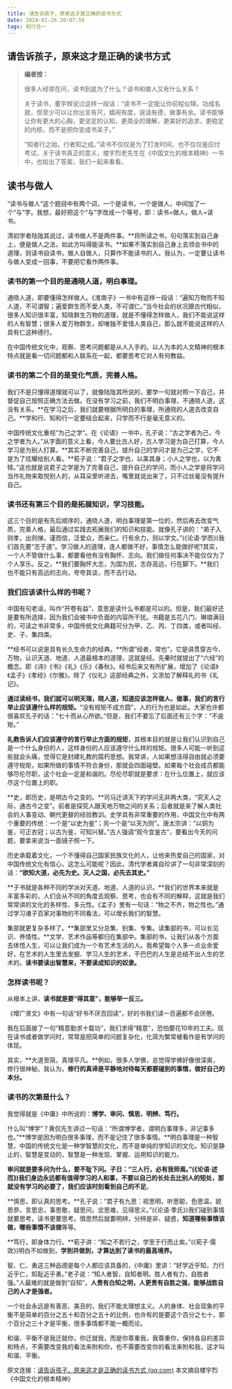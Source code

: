 ```yaml
---
title: 请告诉孩子，原来这才是正确的读书方式
date: 2024-01-26 20:07:59
tags: 知行合一
---
```


##  请告诉孩子，原来这才是正确的读书方式

> **编者按：**
>
> 很多人经常在问，读书到底为了什么？读书和做人又有什么关系？
>
> 关于读书，董宇辉说过这样一段话：“读书不一定能让你前程似锦，功成名就，但至少可以让你出言有尺，嬉闹有度，说话有德，做事有余。读书能够让你有更大的心胸，更坚定的认知，更周全的理解，更美好的追求，更稳定的内核，而不是把你变成书呆子。”
>
> “知者行之始，行者知之成。”读书不仅仅是为了打发时间，也不仅仅是应付考试，关于读书真正的意义，楼宇烈老先生在《中国文化的根本精神》一书中，也给出了答案，我们一起来看看。

## 读书与做人

“读书与做人”这个题目中有两个词，一个是读书，一个是做人，中间加了一个“与”字。我想，最好把这个“与”字改成一个等号，即：读书=做人，做人=读书。

清初学者陆陇其说过，读书做人不是两件事。**将所读之书，句句落实到自己身上，便是做人之法，如此方叫得能读书。**如果不落实到自己身上去领会书中的道理，则读书自读书，做人自做人，只算作不能读书的人。我认为，一定要让读书与做人变成一回事，不要把它看作两件事。

### **读书的第一个目的是通晓人道，明白事理。**

通晓人道，即要懂得怎样做人。《淮南子》一书中有这样一段话：“遍知万物而不知人道，不可谓智；遍爱群生而不爱人类，不可谓仁。”当今社会的状况跟古代相似，很多人知识很丰富，知晓群生万物的道理，就是不懂得怎样做人，我们不能说这样的人有智慧；很多人爱万物群生，却唯独不爱惜人类自己，那么就不能说这样的人具有仁这种德行。

在中国传统文化中，观察、思考问题都是从人入手的。以人为本的人文精神的根本特点就是看一切问题都和人联系在一起，都要思考它对人有何教益。

### **读书的第二个目的是变化气质，完善人格。**

我们不是只懂得道理就可以了，就像陆陇其所说的，要学一句就对照一下自己，并督促自己按照正确方法去做。在没有学习之前，我们不明白事理，不通晓人道，这没有关系。**在学习之后，我们就要根据所明白的事理，所通晓的人道去改变自己。**学和行、知和行一定要结合起来，只学而不行是毫无意义的。

中国传统文化重视“为己之学”。在《论语》一书中，孔子说：“古之学者为己，今之学者为人。”从字面的意义上看，今人要比古人好，古人学习是为自己打算，今人学习是为别人打算。**其实不断完善自己，提升自己的学问才是为己之学，它不是为了炫耀给别人看。**荀子说：“君子之学也，以美其身；小人之学也，以为禽犊。”这也就是说君子之学是为了完善自己，提升自己的学问，而小人之学是将学问当作礼物来取悦别人的，从耳朵里听进去，嘴里就说出来了，只不过丝毫没有提升自己。

### **读书还有第三个目的是拓展知识，学习技能**。

这三个目的是有先后顺序的，通晓人道，明白事理是第一位的，然后再去改变气质，完善人格，最后通过实践去拓展我们的知识和技能。就像孔子讲的：“弟子入则孝，出则悌，谨而信，泛爱众，而亲仁。行有余力，则以学文。”(《论语·学而》)我们首先要“志于道”。学习做人的道理，连人都做不好，事情怎么能做好呢?其实，一个人不管做什么事，都要看他有没有胸怀、志向。我们做任何事决不能仅仅为了个人享乐。反之，**我们要胸怀大志，为国为民，志存高远，行在脚下。**我们也不能只有高远的志向，夸夸其谈，而不去行动。

### **我们应该读什么样的书呢？**

中国有句老话，叫作“开卷有益”，意思是读什么书都是可以的。但是，我们最好还是要有所选择，因为我们会被书中负面的内容所干扰。书籍是五花八门、琳琅满目的，可读之书非常多，中国传统文化典籍可分为甲、乙、丙、丁四类，或者叫经、史、子、集四类。

**经书可以说是具有长久生命力的经典。**所谓“经者，常也”，它是讲贯穿古今、万物，认识天道、地道、人道最根本的道理，这就是经。先秦时就提出了“六经”的概念。即《诗》《书》《礼》《乐》《春秋》。经书后来又有所扩展，增加了《论语》《孟子》《孝经》《尔雅》。除了《仪礼》这部经典之外，又添加了解释礼的书《礼记》。

**通过读经书，我们就可以明天理，晓人道，知道应该怎样做人、做事，我们的言行举止应该遵什么样的规矩。**“没有规矩不成方圆”，人的行为也是如此。大家也许都很喜欢孔子的话：“七十而从心所欲。”但是，我们不要忘了后面还有三个字：“不逾矩。”

**礼教告诉人们应该遵守的言行举止方面的规矩**，其根本目的就是让我们认识到自己是一个什么身份的人，这样身份的人应该遵守什么样的规矩。很多人可能一听到这些就会头痛，觉得它是封建礼教的腐朽思想。我常讲，人如果想活得自由就必须要遵守规矩，如果所做的事情不符合身份，那就会四面碰壁。如果每个社会成员都能够尽伦尽职，这个社会一定是和谐的。尽伦尽职就是要求：在什么位置上，就应该尽这个位置上的职。

**史，即历史，是明古今之变的。**司马迁讲天下的学问无非两大类，“究天人之际，通古今之变”。前者是探究人跟天地万物之间的关系；后者就是来了解人类社会的人事变动、朝代更替的经验教训。史学具有非常重要的作用，中国文化中有两个重要的传统：一个是“以史为鉴”；另一个是“以天为则”。唐太宗讲：“以铜为鉴，可正衣冠；以古为鉴，可知兴替。”古人强调“观今宜鉴古”，要看出今天的问题，要拿来说当一面镜子照一下。

历史承载着文化，一个不懂得自己国家民族文化的人，让他来热爱自己的国家，对中国传统文化有信心，这怎么可能呢？因此，清代学者龚自珍讲了一句非常深刻的话：**“欲知大道，必先为史。灭人之国，必先去其史。”**

**子书就是各种不同的学派对天道、地道、人道的认识。**我们的世界本来就是丰富多彩的，人们会从不同的角度去观察、思考，也会有不同的解释，这就是我们常常讲的文化的多样性、多元性。《孟子》里有一句话：“物之不齐，物之性也。”通过学习诸子百家对事物的不同看法，可以增长我们的智慧。

集部就更复杂多样了。**集部里又分总集、别集、专集。读集部的书，可以长见识、养情性。**文学、艺术作品等都归在集部中。集部的书，让我们从各个方面去体悟人生，可以让我们成为一个有艺术生活的人。我希望每个人多一点业余爱好，在艺术的人生里去发掘、学习人生的艺术，干巴巴的人生是总结不出人生的艺术的。**读书要读出智慧来，不要读成知识的奴隶。**

### **怎样读书呢？**

从根本上讲，**读书就是要“得其意”，能够举一反三。**

《增广贤文》中有一句话“好书不厌百回读”，好的书我们读一百遍都不会厌倦。

我在后面接了一句“精意勤求十载功”，我们求得“精意”，恐怕要花10年的工夫。现在读书或者做学问时，常常是把简单的问题复杂化，化简为繁常被看作是有学问的体现。

其实，**大道至简，真理平凡。**例如，很多人学佛，总觉得学佛好像很深奥，修行很神秘。我认为，**修行的真谛是平静地对待每天都要碰到的事情，做好自己的本分。**

### **读书的次第是什么？**

我觉得就是《中庸》中所说的：**博学、审问、慎思、明辨、笃行。**

什么叫“博学”？黄侃先生讲过一句话：“所谓博学者，谓明白事理多，非记事多也。”**博学是因为明白很多事理，而不是记住了很多事情。**明白事理是一种智慧，中国的传统文化是一种学智慧的文化，而不是单纯的学知识的文化。知识是静止的，智慧是变动的，智慧是一种发现、掌握、运用知识的能力。

**审问就是要多问为什么，要不耻下问。**子日：“三人行，必有我师焉。”(《论语·述而》)我们身边永远都有值得学习的人和事，不要以自己的长处去比别人的短处，那就没有学习的必要了，我们应该**时刻看到自己的不足**。

**慎思，即认真的思考。**孔子说：“君子有九思：视思明，听思聪，色思温，貌思恭，言思忠，事思敬，疑思问，忿思难，见得思义。”(《论语·季氏》)我们碰到事情就要思考，读书更要思考。慎思然后就要明辨，分辨是非、疑惑，**知道哪些事情该做，哪些事情不该做**等等。

**笃行，即身体力行。**荀子讲：“知之不若行之，学至于行而止矣。”(《荀子·儒效》)明白不如做到，**学到并做到，才算达到了读书的最高境界。**

智、仁、勇这三种品德是每个人都应该具备的，《中庸》里讲：“好学近乎知，力行近乎仁，知耻近乎勇。”老子说：“知人者智，自知者明。胜人者有力，自胜者强。”人最难的就是做到“自知”，**人贵有白知之明，人更贵有自胜之强，能够战胜自己的人才是强者。**

一个社会永远是有善恶、美丑的，我们不能太理想主义。人的身体、社会现象的平衡不是简单的百分之五十和百分之五十的比例，也许有的是要这个百分之七十，那个百分之三十才是平衡，很多事情都不能一概而论。

和谐、平衡不是我迁就你，你迁就我，而是你尊重我，我尊重你，保持各自的差异和特点，不需要改变我的看法来附和你，也不需要改变你的看法来附和我，这才叫和谐、平衡。



原文连接：[请告诉孩子，原来这才是正确的读书方式 (qq.com)](https://mp.weixin.qq.com/s/7uXyVP4E58d4153aQtIvOA) 本文摘自楼宇烈《中国文化的根本精神》
